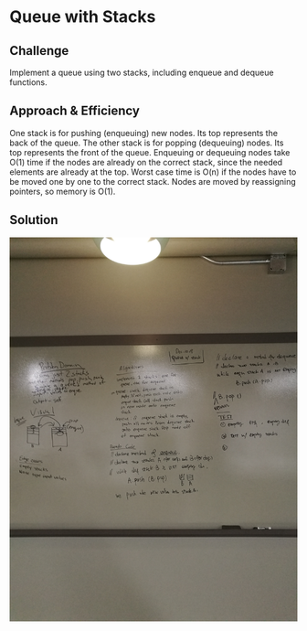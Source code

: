 # Queue with Stacks

## Challenge
Implement a queue using two stacks, including enqueue and dequeue functions.

## Approach & Efficiency
One stack is for pushing (enqueuing) new nodes. Its top represents the back of the queue. The other stack is for popping (dequeuing) nodes. Its top represents the front of the queue. Enqueuing or dequeuing nodes take O(1) time if the nodes are already on the correct stack, since the needed elements are already at the top. Worst case time is O(n) if the nodes have to be moved one by one to the correct stack. Nodes are moved by reassigning pointers, so memory is O(1).

## Solution

![solution](https://github.com/scott-currie/data_structures_and_algorithms/raw/master/assets/queue_with_stacks.jpg)

